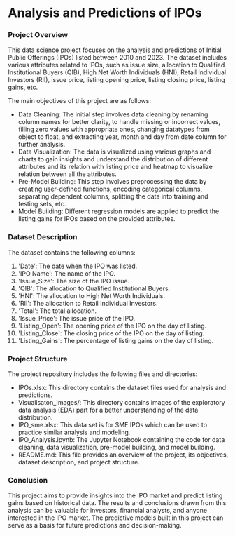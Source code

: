 # Analysis and Predictions of IPOs

### Project Overview
This data science project focuses on the analysis and predictions of Initial Public Offerings (IPOs) listed between 2010 and 2023. The dataset includes various attributes related to IPOs, such as issue size, allocation to Qualified Institutional Buyers (QIB), High Net Worth Individuals (HNI), Retail Individual Investors (RII), issue price, listing opening price, listing closing price, listing gains, etc.

The main objectives of this project are as follows:
* Data Cleaning: The initial step involves data cleaning by renaming column names for better clarity, to handle missing or incorrect values, filling zero values with appropriate ones, changing datatypes from object to float, and extracting year, month and day from date column for further analysis.
* Data Visualization: The data is visualized using various graphs and charts to gain insights and understand the distribution of different attributes and its relation with listing price and heatmap to visualize relation between all the attributes.
* Pre-Model Building: This step involves preprocessing the data by creating user-defined functions, encoding categorical columns, separating dependent columns, splitting the data into training and testing sets, etc.
* Model Building: Different regression models are applied to predict the listing gains for IPOs based on the provided attributes.


### Dataset Description
The dataset contains the following columns:

1. 'Date': The date when the IPO was listed.
2. 'IPO Name': The name of the IPO.
3. 'Issue_Size': The size of the IPO issue.
4. 'QIB': The allocation to Qualified Institutional Buyers.
5. 'HNI': The allocation to High Net Worth Individuals.
6. 'RII': The allocation to Retail Individual Investors.
7. 'Total': The total allocation.
8. 'Issue_Price': The issue price of the IPO.
9. 'Listing_Open': The opening price of the IPO on the day of listing.
10. 'Listing_Close': The closing price of the IPO on the day of listing.
11. 'Listing_Gains': The percentage of listing gains on the day of listing.

### Project Structure
The project repository includes the following files and directories:

* IPOs.xlsx: This directory contains the dataset files used for analysis and predictions.
* Visualisaton_Images/: This directory contains images of the exploratory data analysis (EDA) part for a better understanding of the data distribution.
* IPO_sme.xlsx: This data set is for SME IPOs which can be used to practice similar analysis and modeling.
* IPO_Analysis.ipynb: The Jupyter Notebook containing the code for data cleaning, data visualization, pre-model building, and model building.
* README.md: This file provides an overview of the project, its objectives, dataset description, and project structure.

### Conclusion
This project aims to provide insights into the IPO market and predict listing gains based on historical data. The results and conclusions drawn from this analysis can be valuable for investors, financial analysts, and anyone interested in the IPO market. The predictive models built in this project can serve as a basis for future predictions and decision-making.

